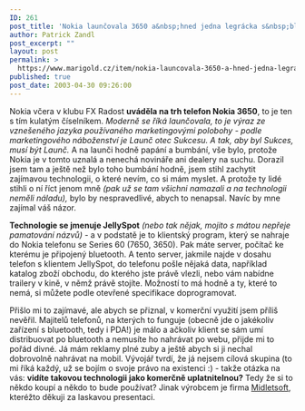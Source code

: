 ```yaml
---
ID: 261
post_title: 'Nokia launčovala 3650 a&nbsp;hned jedna legrácka s&nbsp;bluetooth'
author: Patrick Zandl
post_excerpt: ""
layout: post
permalink: >
  https://www.marigold.cz/item/nokia-launcovala-3650-a-hned-jedna-legracka-s-bluetooth
published: true
post_date: 2003-04-30 09:26:00
---
```

<P>Nokia včera v klubu FX Radost <STRONG>uváděla na trh telefon Nokia 3650</STRONG>, to je ten s tím kulatým číselníkem. <EM>Moderně se říká launčovala, to je výraz ze vznešeného jazyka používaného marketingovými polobohy - podle marketingového náboženství je Launč otec Sukcesu. A tak, aby byl Sukces, musí být Launč.</EM> A na launči hodně papání a bumbání, vše bylo, protože Nokia je v tomto uznalá a nenechá novináře ani dealery na suchu. Dorazil jsem tam a ještě než bylo toho bumbání hodně, jsem stihl zachytit zajímavou technologii, o které nevím, co si mám myslet. A protože ty lidé stihli o ní říct jenom mně <EM>(pak už se tam všichni namazali a na technologii neměli náladu),</EM> bylo by nespravedlivé, abych to nenapsal. Navíc by mne zajímal váš názor. </P>
<P><STRONG>Technologie se jmenuje JellySpot</STRONG> <EM>(nebo tak nějak, mojito s mátou nepřeje pamatování názvů) </EM>- a v podstatě je to klientský program, který se nahraje do Nokia telefonu se Series 60 (7650, 3650). Pak máte server, počítač ke kterému je připojený bluetooth. A tento server, jakmile najde v dosahu telefon s klientem JellySpot, do telefonu pošle nějaká data, například katalog zboží obchodu, do kterého jste právě vlezli, nebo vám nabídne trailery v kině, v němž právě stojíte. Možností to má hodně a ty, které to nemá, si můžete podle otevřené specifikace doprogramovat. </P>
<P>Přišlo mi to zajímavé, ale abych se přiznal, v komerční využití jsem příliš nevěřil. Majitelů telefonů, na kterých to funguje (obecně jde o jakékoliv zařízení s bluetooth, tedy i PDA!) je málo a ačkoliv klient se sám umí distribuovat po bluetooth a nemusíte ho nahrávat po webu, přijde mi to pořád divné. Já mám reklamy plné zuby a ještě abych si ji nechal dobrovolně nahrávat na mobil. Vývojář tvrdí, že já nejsem cílová skupina (to mi říká každý, už se bojím o svoje právo na existenci :) - takže otázka na vás: <STRONG>vidíte takovou technologii jako komerčně uplatnitelnou?</STRONG> Tedy že si to někdo koupí a někdo to bude používat? Jinak výrobcem je firma <A href="http://www.midletsoft.com/" target=_blank>Midletsoft</A>, kteréžto děkuji za laskavou presentaci. </P>